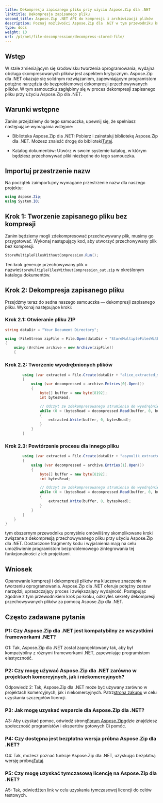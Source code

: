 ```yaml
---
title: Dekompresja zapisanego pliku przy użyciu Aspose.Zip dla .NET
linktitle: Dekompresja zapisanego pliku
second_title: Aspose.Zip .NET API do kompresji i archiwizacji plików
description: Poznaj możliwości Aspose.Zip dla .NET w tym przewodniku krok po kroku dotyczącym dekompresji przechowywanych plików. Zwiększ swoje umiejętności tworzenia oprogramowania dzięki solidnemu rozwiązaniu do wydajnej obsługi plików.
type: docs
weight: 13
url: /pl/net/file-decompression/decompress-stored-file/
---
```

## Wstęp

W stale zmieniającym się środowisku tworzenia oprogramowania, wydajna obsługa skompresowanych plików jest aspektem krytycznym. Aspose.Zip dla .NET okazuje się solidnym rozwiązaniem, zapewniającym programistom potężne narzędzia do bezproblemowej dekompresji przechowywanych plików. W tym samouczku zagłębimy się w proces dekompresji zapisanego pliku przy użyciu Aspose.Zip dla .NET.

## Warunki wstępne

Zanim przejdziemy do tego samouczka, upewnij się, że spełniasz następujące wymagania wstępne:

- Biblioteka Aspose.Zip dla .NET: Pobierz i zainstaluj bibliotekę Aspose.Zip dla .NET. Możesz znaleźć drogę do biblioteki[Tutaj](https://releases.aspose.com/zip/net/).

- Katalog dokumentów: Utwórz w swoim systemie katalog, w którym będziesz przechowywać pliki niezbędne do tego samouczka.

## Importuj przestrzenie nazw

Na początek zaimportujmy wymagane przestrzenie nazw dla naszego projektu:

```csharp
using Aspose.Zip;
using System.IO;
```

## Krok 1: Tworzenie zapisanego pliku bez kompresji

Zanim będziemy mogli zdekompresować przechowywany plik, musimy go przygotować. Wykonaj następujący kod, aby utworzyć przechowywany plik bez kompresji:

```csharp
StoreMultipleFilesWithoutCompression.Run();
```

 Ten krok generuje przechowywany plik o nazwie`StoreMultipleFilesWithoutCompression_out.zip` w określonym katalogu dokumentów.

## Krok 2: Dekompresja zapisanego pliku

Przejdźmy teraz do sedna naszego samouczka — dekompresji zapisanego pliku. Wykonaj następujące kroki:

### Krok 2.1: Otwieranie pliku ZIP

```csharp
string dataDir = "Your Document Directory";

using (FileStream zipFile = File.Open(dataDir + "StoreMultipleFilesWithoutCompression_out.zip", FileMode.Open))
{
    using (Archive archive = new Archive(zipFile))
    {
```

### Krok 2.2: Tworzenie wyodrębnionych plików

```csharp
        using (var extracted = File.Create(dataDir + "alice_extracted_store_out.txt"))
        {
            using (var decompressed = archive.Entries[0].Open())
            {
                byte[] buffer = new byte[8192];
                int bytesRead;

                // Odczyt ze zdekompresowanego strumienia do wyodrębnienia pliku.
                while (0 < (bytesRead = decompressed.Read(buffer, 0, buffer.Length)))
                {
                    extracted.Write(buffer, 0, bytesRead);
                }
            }
        }
```

### Krok 2.3: Powtórzenie procesu dla innego pliku

```csharp
        using (var extracted = File.Create(dataDir + "asyoulik_extracted_store_out.txt"))
        {
            using (var decompressed = archive.Entries[1].Open())
            {
                byte[] buffer = new byte[8192];
                int bytesRead;

                // Odczyt ze zdekompresowanego strumienia do wyodrębnienia pliku.
                while (0 < (bytesRead = decompressed.Read(buffer, 0, buffer.Length)))
                {
                    extracted.Write(buffer, 0, bytesRead);
                }
            }
        }
    }
}
```

tym obszernym przewodniku pomyślnie omówiliśmy skomplikowane kroki związane z dekompresją przechowywanego pliku przy użyciu Aspose.Zip dla .NET. Dostarczone fragmenty kodu i wyjaśnienia mają na celu umożliwienie programistom bezproblemowego zintegrowania tej funkcjonalności z ich projektami.

## Wniosek

Opanowanie kompresji i dekompresji plików ma kluczowe znaczenie w tworzeniu oprogramowania. Aspose.Zip dla .NET oferuje potężny zestaw narzędzi, upraszczający proces i zwiększający wydajność. Postępując zgodnie z tym przewodnikiem krok po kroku, odkryłeś sekrety dekompresji przechowywanych plików za pomocą Aspose.Zip dla .NET.

## Często zadawane pytania

### P1: Czy Aspose.Zip dla .NET jest kompatybilny ze wszystkimi frameworkami .NET?

O1: Tak, Aspose.Zip dla .NET został zaprojektowany tak, aby był kompatybilny z różnymi frameworkami .NET, zapewniając programistom elastyczność.

### P2: Czy mogę używać Aspose.Zip dla .NET zarówno w projektach komercyjnych, jak i niekomercyjnych?

 Odpowiedź 2: Tak, Aspose.Zip dla .NET może być używany zarówno w projektach komercyjnych, jak i niekomercyjnych. Patrz[strona zakupu](https://purchase.aspose.com/buy) w celu uzyskania szczegółów licencji.

### P3: Jak mogę uzyskać wsparcie dla Aspose.Zip dla .NET?

 A3: Aby uzyskać pomoc, odwiedź stronę[Forum Aspose.Zip](https://forum.aspose.com/c/zip/37)gdzie znajdziesz społeczność programistów i ekspertów gotowych Ci pomóc.

### P4: Czy dostępna jest bezpłatna wersja próbna Aspose.Zip dla .NET?

 O4: Tak, możesz poznać funkcje Aspose.Zip dla .NET, uzyskując bezpłatną wersję próbną[Tutaj](https://releases.aspose.com/).

### P5: Czy mogę uzyskać tymczasową licencję na Aspose.Zip dla .NET?

 A5: Tak, odwiedź[ten link](https://purchase.aspose.com/temporary-license/) w celu uzyskania tymczasowej licencji do celów testowych.